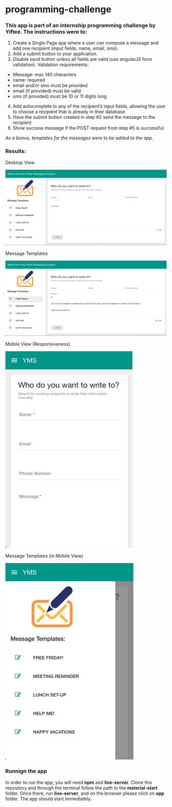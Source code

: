 # programming-challenge

### This app is part of an internship programming challenge by Yiftee. The instructions were to:

1. Create a Single Page app where a user can compose a message and
add one recipient (input fields: name, email, sms).
2. Add a submit button to your application.
3. Disable send button unless all fields are valid (use angularJS form validation).
Validation requirements:
  * Message: max 140 characters
  * name: required
  * email and/or sms must be provided
  * email (if provided) must be valid
  * sms (if provided) must be 10 or 11 digits long
4. Add autocomplete to any of the recipient’s input fields, allowing the user to choose a recipient that is already in their database.
5. Have the submit button created in step #2 send the message to the recipient
6. Show success message if the POST request from step #5 is successful.

*As a bonus, templates for the messages were to be added to the app.*

### Results:


Desktop View

![Desktop View](https://github.com/tfuentes12/programming-challenge/blob/master/screenshots/desktop_view.png)


Message Templates

![Message Templates](https://github.com/tfuentes12/programming-challenge/blob/master/screenshots/message_templates.png)


Mobile View (Responsiveness)

![Mobile View](https://github.com/tfuentes12/programming-challenge/blob/master/screenshots/mobile_view.png)


Message Templates (in Mobile View)

![Menu - Message Templates](https://github.com/tfuentes12/programming-challenge/blob/master/screenshots/menu_mobile_view.png)


### Runnign the app

In order to run the app, you will need **npm** and **live-server**. Clone this repository and through the terminal follow the path to the **material-start** folder. Once there, run **live-server**, and on the browser please click on **app** folder. The app should start immediately.
